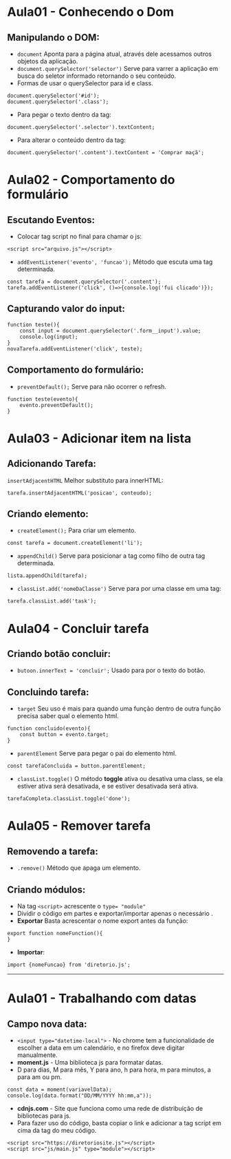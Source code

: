 # Aula01 - Conhecendo o Dom
## Manipulando o DOM:
- ```document``` Aponta para a página atual, através dele acessamos outros objetos da aplicação.  
- ```document.querySelector('selector')``` Serve para varrer a aplicação em busca do seletor informado retornando o seu conteúdo.  
- Formas de usar o querySelector para id e class.  
```
document.querySelector('#id');
document.querySelector('.class');
```
- Para pegar o texto dentro da tag:  
```
document.querySelector('.selector').textContent;
```
- Para alterar o conteúdo dentro da tag:  
```
document.querySelector('.content').textContent = 'Comprar maçã';
```

# Aula02 - Comportamento do formulário
## Escutando Eventos:  
- Colocar tag script no final para chamar o js:  
```
<script src="arquivo.js"></script>
```
- ```addEventListener('evento', 'funcao');``` Método que escuta uma tag determinada.  
```
const tarefa = document.querySelector('.content');
tarefa.addEventListener('click', ()=>{console.log('fui clicado')});
```
## Capturando valor do input:  
```
function teste(){
	const input = document.querySelector('.form__input').value;
	console.log(input);
}
novaTarefa.addEventListener('click', teste);
```
## Comportamento do formulário:  
- ```preventDefault();``` Serve para não ocorrer o refresh.  
```
function teste(evento){
	evento.preventDefault();
}
```

# Aula03 - Adicionar item na lista
## Adicionando Tarefa:  
```insertAdjacentHTML``` Melhor substituto para innerHTML:  
```
tarefa.insertAdjacentHTML('posicao', conteudo);
```
## Criando elemento:  
- ```createElement();``` Para criar um elemento.  
```
const tarefa = document.createElement('li');
```
- ```appendChild()``` Serve para posicionar a tag como filho de outra tag determinada.  
```
lista.appendChild(tarefa);
```
- ```classList.add('nomeDaClasse')``` Serve para por uma classe em uma tag:  
```
tarefa.classList.add('task');
```

# Aula04 - Concluir tarefa
## Criando botão concluir:  
- ```butoon.innerText = 'concluir';``` Usado para por o texto do botão.  
## Concluindo tarefa:  
- ```target``` Seu uso é mais para quando uma função dentro de outra função precisa saber qual o elemento html.  
```
function concluido(evento){
	const button = evento.target;
}
```
- ```parentElement``` Serve para pegar o pai do elemento html.  
```
const tarefaConcluida = button.parentElement;
```
- ```classList.toggle()``` O método **toggle** ativa ou desativa uma class, se ela estiver ativa será desativada, e se estiver desativada será ativa.
```
tarefaCompleta.classList.toggle('done');
```
# Aula05 - Remover tarefa
## Removendo a tarefa:  
- ```.remove()``` Método que apaga um elemento.  
## Criando módulos:
- Na tag ```<script>``` acrescente o ```type= "module"```
- Dividir o código em partes e exportar/importar apenas o necessário .  
- **Exportar** Basta acrescentar o nome export antes da função:  
```
export function nomeFunction(){
}
```
- **Importar**:  
```
import {nomeFuncao} from 'diretorio.js';
```

---
# Aula01 - Trabalhando com datas
## Campo nova data:
- ```<input type="datetime-local">``` - No chrome tem a funcionalidade de escolher a data em um calendário, e no firefox deve digitar manualmente.  
- **moment.js** - Uma biblioteca js para formatar datas.  
- D para dias, M para mês, Y para ano, h para hora, m para minutos, a para am ou pm.  
```
const data = moment(variavelData);
console.log(data.format("DD/MM/YYYY hh:mm,a"));
```

- **cdnjs.com** - Site que funciona como uma rede de distribuição de bibliotecas para js.  
- Para fazer uso do código, basta copiar o link e adicionar a tag script em cima da tag do meu código.  
```
<script src="https://diretoriosite.js"></script>
<script src="js/main.js" type="module"></script>
```